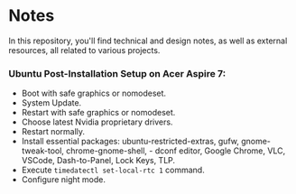 # Notes

 In this repository, you'll find technical and design notes, as well as external resources, all related to various projects.


### Ubuntu Post-Installation Setup on Acer Aspire 7:

- Boot with safe graphics or nomodeset.
- System Update.
- Restart with safe graphics or nomodeset.
- Choose latest Nvidia proprietary drivers.
- Restart normally.
- Install essential packages: ubuntu-restricted-extras, gufw, gnome-tweak-tool, chrome-gnome-shell, - dconf editor, Google Chrome, VLC, VSCode, Dash-to-Panel, Lock Keys, TLP.
- Execute `timedatectl set-local-rtc 1` command.
- Configure night mode.
